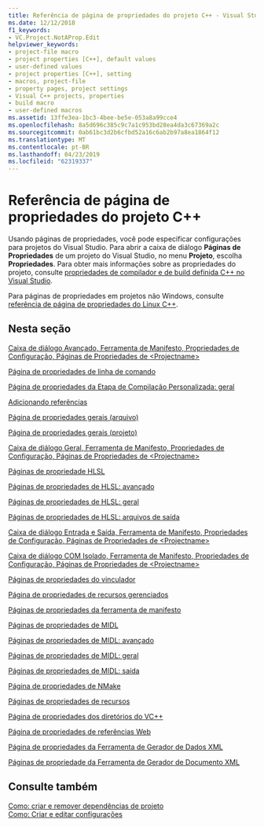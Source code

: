 ```yaml
---
title: Referência de página de propriedades do projeto C++ - Visual Studio
ms.date: 12/12/2018
f1_keywords:
- VC.Project.NotAProp.Edit
helpviewer_keywords:
- project-file macro
- project properties [C++], default values
- user-defined values
- project properties [C++], setting
- macros, project-file
- property pages, project settings
- Visual C++ projects, properties
- build macro
- user-defined macros
ms.assetid: 13ffe3ea-1bc3-4bee-be5e-053a8a99cce4
ms.openlocfilehash: 8a5d696c385c9c7a1c953bd28ea4da3c67369a2c
ms.sourcegitcommit: 0ab61bc3d2b6cfbd52a16c6ab2b97a8ea1864f12
ms.translationtype: MT
ms.contentlocale: pt-BR
ms.lasthandoff: 04/23/2019
ms.locfileid: "62319337"
---
```

# <a name="c-project-property-page-reference"></a>Referência de página de propriedades do projeto C++

Usando páginas de propriedades, você pode especificar configurações para projetos do Visual Studio. Para abrir a caixa de diálogo **Páginas de Propriedades** de um projeto do Visual Studio, no menu **Projeto**, escolha **Propriedades**. Para obter mais informações sobre as propriedades do projeto, consulte [propriedades de compilador e de build definida C++ no Visual Studio](../working-with-project-properties.md).

Para páginas de propriedades em projetos não Windows, consulte [referência de página de propriedades do Linux C++](../../linux/prop-pages-linux.md).

## <a name="in-this-section"></a>Nesta seção

[Caixa de diálogo Avançado, Ferramenta de Manifesto, Propriedades de Configuração, Páginas de Propriedades de \<Projectname>](advanced-manifest-tool.md)

[Página de propriedades de linha de comando](command-line-property-pages.md)

[Página de propriedades da Etapa de Compilação Personalizada: geral](custom-build-step-property-page-general.md)

[Adicionando referências](../adding-references-in-visual-cpp-projects.md)

[Página de propriedades gerais (arquivo)](general-property-page-file.md)

[Página de propriedades gerais (projeto)](general-property-page-project.md)

[Caixa de diálogo Geral, Ferramenta de Manifesto, Propriedades de Configuração, Páginas de Propriedades de \<Projectname>](general-manifest-tool-configuration-properties.md)

[Páginas de propriedade HLSL](hlsl-property-pages.md)

[Páginas de propriedades de HLSL: avançado](hlsl-property-pages-advanced.md)

[Páginas de propriedades de HLSL: geral](hlsl-property-pages-general.md)

[Páginas de propriedades de HLSL: arquivos de saída](hlsl-property-pages-output-files.md)

[Caixa de diálogo Entrada e Saída, Ferramenta de Manifesto, Propriedades de Configuração, Páginas de Propriedades de \<Projectname>](input-and-output-manifest-tool.md)

[Caixa de diálogo COM Isolado, Ferramenta de Manifesto, Propriedades de Configuração, Páginas de Propriedades de \<Projectname>](isolated-com-manifest-tool.md)

[Páginas de propriedades do vinculador](linker-property-pages.md)

[Página de propriedades de recursos gerenciados](managed-resources-property-page.md)

[Páginas de propriedades da ferramenta de manifesto](manifest-tool-property-pages.md)

[Páginas de propriedades de MIDL](midl-property-pages.md)

[Páginas de propriedades de MIDL: avançado](midl-property-pages-advanced.md)

[Páginas de propriedades de MIDL: geral](midl-property-pages-general.md)

[Páginas de propriedades de MIDL: saída](midl-property-pages-output.md)

[Página de propriedades de NMake](nmake-property-page.md)

[Páginas de propriedades de recursos](resources-property-pages.md)

[Página de propriedades dos diretórios do VC++](vcpp-directories-property-page.md)

[Página de propriedades de referências Web](web-references-property-page.md)

[Página de propriedades da Ferramenta de Gerador de Dados XML](xml-data-generator-tool-property-page.md)

[Páginas de propriedade da Ferramenta de Gerador de Documento XML](xml-document-generator-tool-property-pages.md)

## <a name="see-also"></a>Consulte também

[Como: criar e remover dependências de projeto](/visualstudio/ide/how-to-create-and-remove-project-dependencies)<br>
[Como: Criar e editar configurações](/visualstudio/ide/how-to-create-and-edit-configurations)
